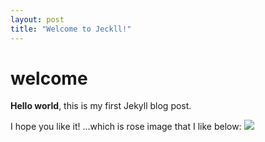 ```yaml
---
layout: post
title: "Welcome to Jeckll!"
---
```


# welcome
**Hello world**, this is my first Jekyll blog post.

I hope you like it!
...which is rose image that I like below:
<img src="https://cdn.pixabay.com/photo/2016/09/03/23/18/rose-1642970_960_720.jpg"/>
